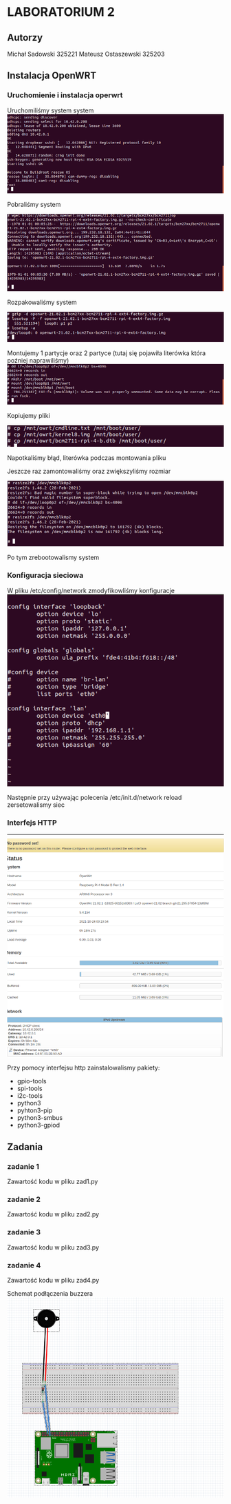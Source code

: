 # LABORATORIUM 2
## Autorzy 
Michał Sadowski 325221
Mateusz Ostaszewski 325203

## Instalacja OpenWRT

### Uruchomienie i instalacja operwrt

Uruchomiliśmy system system 
![Alt text](screenshots/uruchomienie_1.png)

Pobraliśmy system 

![Alt text](screenshots/2_pobrany_opeen_wrt.png)

Rozpakowaliśmy system

![Alt text](screenshots/3_rozpakowanie.png)

Montujemy 1 partycje oraz 2 partyce (tutaj się pojawiła literówka która poźniej naprawiliśmy)
![Alt text](screenshots/montowanie_4.png)

Kopiujemy pliki

![Alt text](screenshots/5_kopiowanie_plikow.png)

Napotkaliśmy błąd, literówka podczas montowania pliku

Jeszcze raz zamontowaliśmy oraz zwiększyliśmy rozmiar

![Alt text](screenshots/6_poprawa_i_resize.png)

Po tym zrebootowalismy system

### Konfiguracja sieciowa 

W pliku /etc/config/network zmodyfikowliśmy konfiguracje 
![Alt text](screenshots/10-config-net.png)

Następnie przy używając polecenia /etc/init.d/network reload zersetowalismy siec

### Interfejs HTTP
![Alt text](screenshots/11-logingrpi.png)

Przy pomocy interfejsu http zainstalowalismy pakiety: 
- gpio-tools
- spi-tools
- i2c-tools 
- python3 
- pyhton3-pip
- python3-smbus 
- python3-gpiod
## Zadania

### zadanie 1

Zawartość kodu w pliku zad1.py

### zadanie 2

Zawartość kodu w pliku zad2.py

### zadanie 3

Zawartość kodu w pliku zad3.py

### zadanie 4

Zawartość kodu w pliku zad4.py

Schemat podłączenia buzzera
![Alt text](screenshots/schemat1.png)

